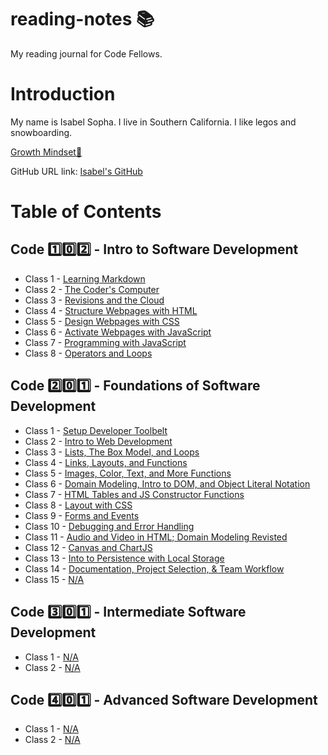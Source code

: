 # reading-notes 📚

My reading journal for Code Fellows.

# Introduction

My name is Isabel Sopha. I live in Southern California. I like legos and snowboarding.

[Growth Mindset🧠](./code-102/growth-mindset.md)

GitHub URL link: [Isabel's GitHub](https://github.com/i-sopha)

# Table of Contents

## Code 1️⃣0️⃣2️⃣ - Intro to Software Development

- Class 1 - [Learning Markdown](./code-102/01-learning-markdown.md)
- Class 2 - [The Coder's Computer](./code-102/02-the-coders-computer.md)
- Class 3 - [Revisions and the Cloud](./code-102/03-revisions-and-the-cloud.md)
- Class 4 - [Structure Webpages with HTML](./code-102/04-structure-web-pages-with-html.md)
- Class 5 - [Design Webpages with CSS](./code-102/05-design-webpages-with-css.md)
- Class 6 - [Activate Webpages with JavaScript](./code-102/06-activate-webpages-with-javascript.md)
- Class 7 - [Programming with JavaScript](./code-102/07-programming-wih-javascript.md)
- Class 8 - [Operators and Loops](./code-102/08-operators-and-loops.md)

## Code 2️⃣0️⃣1️⃣ - Foundations of Software Development

- Class 1 - [Setup Developer Toolbelt](./code-201/01-.md)
- Class 2 - [Intro to Web Development](./code-201/02-.md)
- Class 3 - [Lists, The Box Model, and Loops](./code-201/03-.md)
- Class 4 - [Links, Layouts, and Functions](./code-201/04-.md)
- Class 5 - [Images, Color, Text, and More Functions](./code-201/05-.md)
- Class 6 - [Domain Modeling, Intro to DOM, and Object Literal Notation](./code-201/06-.md)
- Class 7 - [HTML Tables and JS Constructor Functions](./code-201/07-.md)
- Class 8 - [Layout with CSS](./code-201/08-.md)
- Class 9 - [Forms and Events](./code-201/09-.md)
- Class 10 - [Debugging and Error Handling](./code-201/10-.md)
- Class 11 - [Audio and Video in HTML; Domain Modeling Revisted](./code-201/11-.md)
- Class 12 - [Canvas and ChartJS](./code-201/12-.md)
- Class 13 - [Into to Persistence with Local Storage](./code-201/13-.md)
- Class 14 - [Documentation, Project Selection, & Team Workflow](./code-201/14-.md)
- Class 15 - [N/A](./code-201/15-.md)

## Code 3️⃣0️⃣1️⃣ - Intermediate Software Development

- Class 1 - [N/A](./code-301/01-.md)
- Class 2 - [N/A](./code-301/02-.md)

## Code 4️⃣0️⃣1️⃣ - Advanced Software Development

- Class 1 - [N/A](./code-401/01-.md)
- Class 2 - [N/A](./code-401/02-.md)